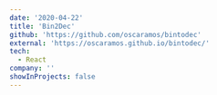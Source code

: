 ```yaml
---
date: '2020-04-22'
title: 'Bin2Dec'
github: 'https://github.com/oscaramos/bintodec'
external: 'https://oscaramos.github.io/bintodec/'
tech:
  - React
company: ''
showInProjects: false
---
```

